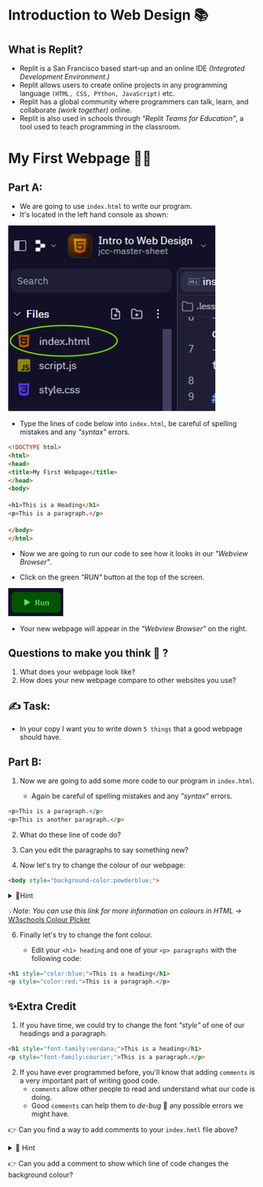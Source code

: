 # Introduction to Web Design 📚

## What is Replit? 
- Replit is a San Francisco based start-up and an online IDE *(Integrated Development Environment.)*
- Replit allows users to create online projects in any programming language `(HTML, CSS, PYthon, JavaScript)` etc.
- Replit has a global community where programmers can talk, learn, and collaborate *(work together)* online.
- Replit is also used in schools through *"Replit Teams for Education"*, a tool used to teach programming in the classroom.

# My First Webpage 👨‍💻

## Part A:
- We are going to use `index.html` to write our program.
- It's located in the left hand console as shown:

![image](image_4.png)

- Type the lines of code below into `index.html`, be careful of spelling mistakes and any *"syntax"* errors.

````html
<!DOCTYPE html>
<html>
<head>
<title>My First Webpage</title>
</head>
<body>

<h1>This is a Heading</h1>
<p>This is a paragraph.</p>

</body>
</html>

````

- Now we are going to run our code to see how it looks in our *"Webview Browser"*.

- Click on the green *"RUN"* button at the top of the screen.

![image](image_5.png)

- Your new webpage will appear in the *"Webview Browser"* on the right.

## Questions to make you think 🤔 ?
1. What does your webpage look like?
2. How does your new webpage compare to other websites you use?

## ✍ Task:
- In your copy I want you to write down ``5 things`` that a good webpage should have.


## Part B:

1. Now we are going to add some more code to our program in `index.html`.

   - Again be careful of spelling mistakes and any *"syntax"* errors.

````html
<p>This is a paragraph.</p>
<p>This is another paragraph.</p>
````

2. What do these line of code do?
3. Can you edit the paragraphs to say something new?

5. Now let's try to change the colour of our webpage:
   
````html
<body style="background-color:powderblue;">
````
<details>
  <summary> 👀Hint </summary>

Tomato 
  
DodgerBlue

Orange

MediumSeaGreen

Violet
</details>

💡*Note: You can use this link for more information on colours in HTML ->* [W3schools Colour PIcker](https://www.w3schools.com/html/html_colors.asp)

>

6. Finally let's try to change the font colour.

    - Edit your ``<h1> heading`` and one of your ``<p> paragraphs`` with the following code:
````html
<h1 style="color:blue;">This is a heading</h1>
<p style="color:red;">This is a paragraph.</p>
````





## ✨Extra Credit
1. If you have time, we could try to change the font _"style"_ of one of our headings and a paragraph.

````html
<h1 style="font-family:verdana;">This is a heading</h1>
<p style="font-family:courier;">This is a paragraph.</p>
````

2. If you have ever programmed before, you'll know that adding `comments` is a very important part of writing good code.
    - `comments` allow other people to read and understand what our code is doing.
    - Good `comments` can help them to _de-bug_ 🐛 any possible errors we might have. 

👉 Can you find a way to add comments to your `index.hmtl` file above? 

<details>
  <summary> 👀 Hint </summary>

````html
<!---->
````
</details>

👉 Can you add a comment to show which line of code changes the background colour?

>







  
